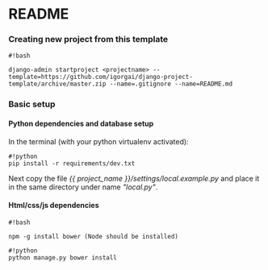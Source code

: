 # README #

### Creating new project from this template

```
#!bash

django-admin startproject <projectname> --template=https://github.com/igorgai/django-project-template/archive/master.zip --name=.gitignore --name=README.md
```

### Basic setup ###
#### Python dependencies and database setup
 
 In the terminal (with your python virtualenv activated):
 
```
#!python
pip install -r requirements/dev.txt

```

Next copy the file *{{ project_name }}/settings/local.example.py* and place it in the same directory under name *"local.py"*.

#### Html/css/js dependencies

```
#!bash

npm -g install bower (Node should be installed)
```

```
#!python
python manage.py bower install

```